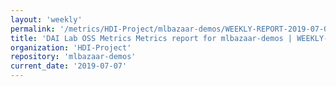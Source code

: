 ```yaml
---
layout: 'weekly'
permalink: '/metrics/HDI-Project/mlbazaar-demos/WEEKLY-REPORT-2019-07-07'
title: 'DAI Lab OSS Metrics Metrics report for mlbazaar-demos | WEEKLY-REPORT-2019-07-07'
organization: 'HDI-Project'
repository: 'mlbazaar-demos'
current_date: '2019-07-07'
---
```

